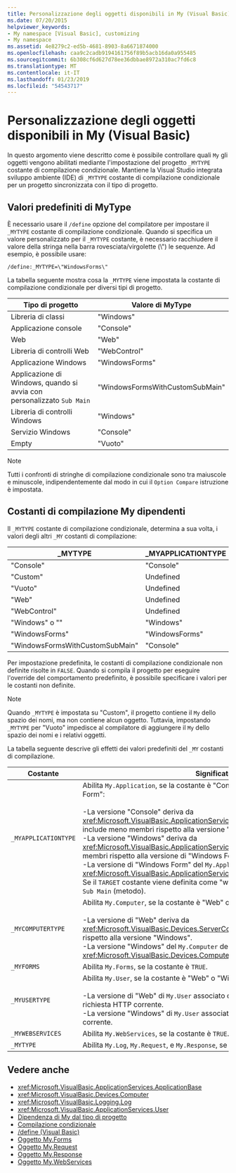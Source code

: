 ```yaml
---
title: Personalizzazione degli oggetti disponibili in My (Visual Basic)
ms.date: 07/20/2015
helpviewer_keywords:
- My namespace [Visual Basic], customizing
- My namespace
ms.assetid: 4e8279c2-ed5b-4681-8903-8a6671874000
ms.openlocfilehash: caa9c2cadb9194161756f89b5acb16da0a955485
ms.sourcegitcommit: 6b308cf6d627d78ee36dbbae8972a310ac7fd6c8
ms.translationtype: MT
ms.contentlocale: it-IT
ms.lasthandoff: 01/23/2019
ms.locfileid: "54543717"
---
```

# <a name="customizing-which-objects-are-available-in-my-visual-basic"></a>Personalizzazione degli oggetti disponibili in My (Visual Basic)
In questo argomento viene descritto come è possibile controllare quali `My` gli oggetti vengono abilitati mediante l'impostazione del progetto `_MYTYPE` costante di compilazione condizionale. Mantiene la Visual Studio integrata sviluppo ambiente (IDE) di `_MYTYPE` costante di compilazione condizionale per un progetto sincronizzata con il tipo di progetto.  
  
## <a name="predefined-mytype-values"></a>Valori predefiniti di MyType  
 È necessario usare il `/define` opzione del compilatore per impostare il `_MYTYPE` costante di compilazione condizionale. Quando si specifica un valore personalizzato per il `_MYTYPE` costante, è necessario racchiudere il valore della stringa nella barra rovesciata/virgolette (\\") le sequenze. Ad esempio, è possibile usare:  
  
```  
/define:_MYTYPE=\"WindowsForms\"  
```  
  
 La tabella seguente mostra cosa la `_MYTYPE` viene impostata la costante di compilazione condizionale per diversi tipi di progetto.  
  
|Tipo di progetto|Valore di MyType|  
|------------------|--------------------|  
|Libreria di classi|"Windows"|  
|Applicazione console|"Console"|  
|Web|"Web"|  
|Libreria di controlli Web|"WebControl"|  
|Applicazione Windows|"WindowsForms"|  
|Applicazione di Windows, quando si avvia con personalizzato `Sub Main`|"WindowsFormsWithCustomSubMain"|  
|Libreria di controlli Windows|"Windows"|  
|Servizio Windows|"Console"|  
|Empty|"Vuoto"|  
  
> [!NOTE]
>  Tutti i confronti di stringhe di compilazione condizionale sono tra maiuscole e minuscole, indipendentemente dal modo in cui il `Option Compare` istruzione è impostata.  
  
## <a name="dependent-my-compilation-constants"></a>Costanti di compilazione My dipendenti  
 Il `_MYTYPE` costante di compilazione condizionale, determina a sua volta, i valori degli altri `_MY` costanti di compilazione:  
  
|_MYTYPE|_MYAPPLICATIONTYPE|_MYCOMPUTERTYPE|_MYFORMS|_MYUSERTYPE|_MYWEBSERVICES|  
|--------------|-------------------------|----------------------|---------------|------------------|---------------------|  
|"Console"|"Console"|"Windows"|Undefined|"Windows"|true|  
|"Custom"|Undefined|Undefined|Undefined|Undefined|Undefined|  
|"Vuoto"|Undefined|Undefined|Undefined|Undefined|Undefined|  
|"Web"|Undefined|"Web"|false|"Web"|false|  
|"WebControl"|Undefined|"Web"|false|"Web"|true|  
|"Windows" o ""|"Windows"|"Windows"|Undefined|"Windows"|true|  
|"WindowsForms"|"WindowsForms"|"Windows"|true|"Windows"|true|  
|"WindowsFormsWithCustomSubMain"|"Console"|"Windows"|true|"Windows"|true|  
  
 Per impostazione predefinita, le costanti di compilazione condizionale non definite risolte in `FALSE`. Quando si compila il progetto per eseguire l'override del comportamento predefinito, è possibile specificare i valori per le costanti non definite.  
  
> [!NOTE]
>  Quando `_MYTYPE` è impostata su "Custom", il progetto contiene il `My` dello spazio dei nomi, ma non contiene alcun oggetto. Tuttavia, impostando `_MYTYPE` per "Vuoto" impedisce al compilatore di aggiungere il `My` dello spazio dei nomi e i relativi oggetti.  
  
 La tabella seguente descrive gli effetti dei valori predefiniti del `_MY` costanti di compilazione.  
  
|Costante|Significato|  
|--------------|-------------|  
|`_MYAPPLICATIONTYPE`|Abilita `My.Application`, se la costante è "Console", Windows, "o"Windows Form":<br /><br /> -La versione "Console" deriva da <xref:Microsoft.VisualBasic.ApplicationServices.ConsoleApplicationBase>. e include meno membri rispetto alla versione "Windows".<br />-La versione "Windows" deriva da <xref:Microsoft.VisualBasic.ApplicationServices.ApplicationBase>e include meno membri rispetto alla versione di "Windows Form".<br />-La versione di "Windows Form" del `My.Application` deriva da <xref:Microsoft.VisualBasic.ApplicationServices.WindowsFormsApplicationBase>. Se il `TARGET` costante viene definita come "winexe", quindi la classe include una `Sub Main` (metodo).|  
|`_MYCOMPUTERTYPE`|Abilita `My.Computer`, se la costante è "Web" o "Windows":<br /><br /> -La versione di "Web" deriva da <xref:Microsoft.VisualBasic.Devices.ServerComputer>, e include meno membri rispetto alla versione "Windows".<br />-La versione "Windows" del `My.Computer` deriva da <xref:Microsoft.VisualBasic.Devices.Computer>.|  
|`_MYFORMS`|Abilita `My.Forms`, se la costante è `TRUE`.|  
|`_MYUSERTYPE`|Abilita `My.User`, se la costante è "Web" o "Windows":<br /><br /> -La versione di "Web" di `My.User` associato con l'identità dell'utente della richiesta HTTP corrente.<br />-La versione "Windows" di `My.User` associato con l'oggetto principal del thread corrente.|  
|`_MYWEBSERVICES`|Abilita `My.WebServices`, se la costante è `TRUE`.|  
|`_MYTYPE`|Abilita `My.Log`, `My.Request`, e `My.Response`, se la costante è "Web".|  
  
## <a name="see-also"></a>Vedere anche
- <xref:Microsoft.VisualBasic.ApplicationServices.ApplicationBase>
- <xref:Microsoft.VisualBasic.Devices.Computer>
- <xref:Microsoft.VisualBasic.Logging.Log>
- <xref:Microsoft.VisualBasic.ApplicationServices.User>
- [Dipendenza di My dal tipo di progetto](../../../visual-basic/developing-apps/development-with-my/how-my-depends-on-project-type.md)
- [Compilazione condizionale](../../../visual-basic/programming-guide/program-structure/conditional-compilation.md)
- [/define (Visual Basic)](../../../visual-basic/reference/command-line-compiler/define.md)
- [Oggetto My.Forms](../../../visual-basic/language-reference/objects/my-forms-object.md)
- [Oggetto My.Request](../../../visual-basic/language-reference/objects/my-request-object.md)
- [Oggetto My.Response](../../../visual-basic/language-reference/objects/my-response-object.md)
- [Oggetto My.WebServices](../../../visual-basic/language-reference/objects/my-webservices-object.md)
